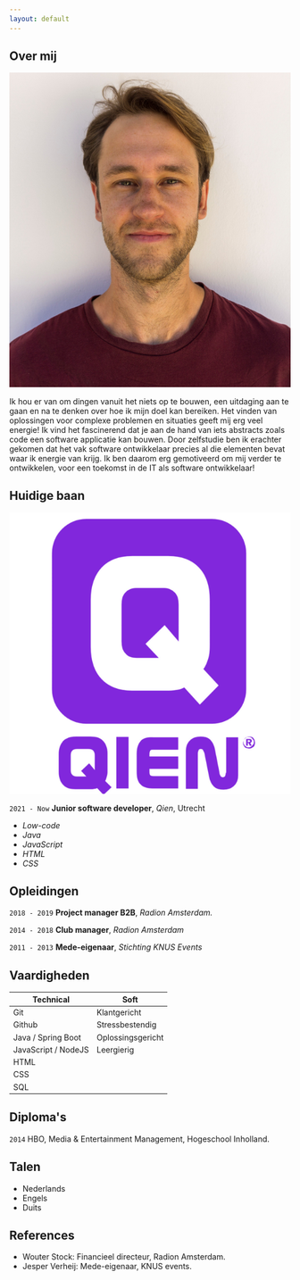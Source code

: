 ```yaml
---
layout: default
---
```


## Over mij

<img class="profile-picture" src="profile.jpg" alt="cannot find picture">

Ik hou er van om dingen vanuit het niets op te bouwen, een uitdaging aan te gaan en na te denken over hoe ik mijn doel kan bereiken. Het vinden van oplossingen voor complexe problemen en situaties geeft mij erg veel energie! Ik vind het fascinerend dat je aan de hand van iets abstracts zoals code een software applicatie kan bouwen. Door zelfstudie ben ik erachter gekomen dat het vak software ontwikkelaar precies al die elementen bevat waar ik energie van krijg. Ik ben daarom erg gemotiveerd om mij verder te ontwikkelen, voor een toekomst in de IT als software ontwikkelaar!

## Huidige baan

<img class="profile-picture" src="qienpicture.png" alt="cannot find picture">

`2021 - Now`
**Junior software developer**, *Qien*, Utrecht
- *Low-code*
- *Java*
- *JavaScript*
- *HTML*
- *CSS*     

## Opleidingen

`2018 - 2019`
**Project manager B2B**, *Radion Amsterdam.*

`2014 - 2018`
**Club manager**, *Radion Amsterdam*

`2011 - 2013`
**Mede-eigenaar**, *Stichting KNUS Events*   

## Vaardigheden

| Technical          | Soft                 |
| ------------------ | -------------------- |
| Git                | Klantgericht         |
| Github             | Stressbestendig      |
| Java / Spring Boot | Oplossingsgericht    |
| JavaScript / NodeJS| Leergierig           |
| HTML               |                      |
| CSS                |                      |
| SQL                |                      |

## Diploma's

`2014`
HBO, Media & Entertainment Management, Hogeschool Inholland. 

## Talen
- Nederlands
- Engels
- Duits

## References

* Wouter Stock: Financieel directeur, Radion Amsterdam.
* Jesper Verheij: Mede-eigenaar, KNUS events.
